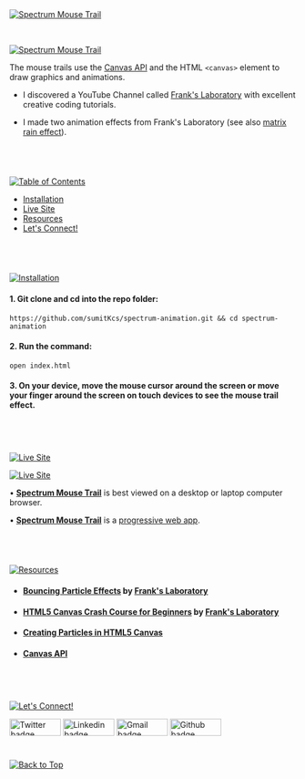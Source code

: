 <p id="header"><p>

<br>

<p id="project-title"><p>

<a href=#table-of-contents>![Spectrum Mouse Trail](https://res.cloudinary.com/dgqobe64t/image/upload/v1678743599/spectrum-animation.png)</a>

<br>

<a href="https://sumitkcs.github.io/spectrum-animation/">![Spectrum Mouse Trail](https://sumitkcs.github.io/spectrum-animation/assets/img/preview.avif)</a>

The mouse trails use the <a href="https://developer.mozilla.org/en-US/docs/Web/API/Canvas_API">Canvas API</a> and the HTML `<canvas>` element to draw graphics and animations.

- I discovered a YouTube Channel called <a href="https://www.youtube.com/c/Frankslaboratory">Frank's Laboratory</a> with excellent creative coding tutorials.

- I made two animation effects from Frank's Laboratory (see also <a href="https://sumitkcs.github.io/matrix-effect/">matrix rain effect</a>).

#

<br>
<p id="table-of-contents"><p>

<a href=#table-of-contents>![Table of Contents](https://res.cloudinary.com/dgqobe64t/image/upload/v1678743090/tableofcontent.png)</a>

- [Installation](#installation)
- [Live Site](#live-site)
- [Resources](#resources)
- [Let's Connect!](#lets-connect) <br>

#

<br>

<p id="installation"><p>

<a href=#installation>![Installation](https://res.cloudinary.com/dgqobe64t/image/upload/v1678743090/installation.png)</a>

#### 1. Git clone and cd into the repo folder:

```console
https://github.com/sumitKcs/spectrum-animation.git && cd spectrum-animation
```

#### 2. Run the command:

```console
open index.html
```

#### 3. On your device, move the mouse cursor around the screen or move your finger around the screen on touch devices to see the mouse trail effect.

<br>

#

<p id="live-site"><p>

<a href="https://github.com/sumitKcs/spectrum-animation">![Live Site](https://res.cloudinary.com/dgqobe64t/image/upload/v1678743090/livesite.png)</a>

<a href="https://sumitkcs.github.io/spectrum-animation/">![Live Site](https://sumitkcs.github.io/spectrum-animation/assets/img/preview.webp)</a>

• **[Spectrum Mouse Trail](https://sumitkcs.github.io/spectrum-animation/)** is best viewed on a desktop or laptop computer browser.

• **[Spectrum Mouse Trail](https://sumitkcs.github.io/spectrum-animation/)** is a [progressive web app](https://developer.mozilla.org/en-US/docs/Web/Progressive_web_apps).

<br>

#

<p id="resources"><p>

<a href=#resources>![Resources](https://res.cloudinary.com/dgqobe64t/image/upload/v1678743090/resources.png)</a>

- #### [Bouncing Particle Effects](https://youtu.be/j_BgnpMPxzM) by [Frank's Laboratory](https://www.youtube.com/c/Frankslaboratory)

- #### [HTML5 Canvas Crash Course for Beginners](https://www.youtube.com/watch?v=Yvz_axxWG4Y) by [Frank's Laboratory](https://www.youtube.com/c/Frankslaboratory)

- #### [Creating Particles in HTML5 Canvas](https://modernweb.com/creating-particles-in-html5-canvas/)

- #### [Canvas API](https://developer.mozilla.org/en-US/docs/Web/API/Canvas_API)

<br>

#

<p id="lets-connect"><p>

<a href=#lets-connect>![Let's Connect!](https://res.cloudinary.com/dgqobe64t/image/upload/v1678743091/letsconnet.png)</a>

<p><a href="https://twitter.com/risesumit"><img src="https://img.shields.io/badge/twitter-%231DA1F2.svg?&style=for-the-badge&logo=twitter&logoColor=white" height=30 width=90 alt="Twitter badge"></a> <a href="https://www.linkedin.com/in/sumitssr/"><img src="https://img.shields.io/badge/linkedin-%230064e7.svg?&style=for-the-badge&logo=linkedin&logoColor=white" height=30 width=90 alt="Linkedin badge"></a> <a href="mailto:itssumit258@gmail.com"><img src="https://img.shields.io/badge/gmail-%23fd1745.svg?&style=for-the-badge&logo=gmail&logoColor=white" height=30 width=90 alt="Gmail badge"></a> <a href="https://github.com/sumitKcs"><img src="https://img.shields.io/badge/github-%23ff8e44.svg?&style=for-the-badge&logo=github&logoColor=white" height=30 width=90 alt="Github badge"></a></p>

#

<a href=#header>![Back to Top](https://res.cloudinary.com/dgqobe64t/image/upload/v1678743090/backtotop.png)</a>
